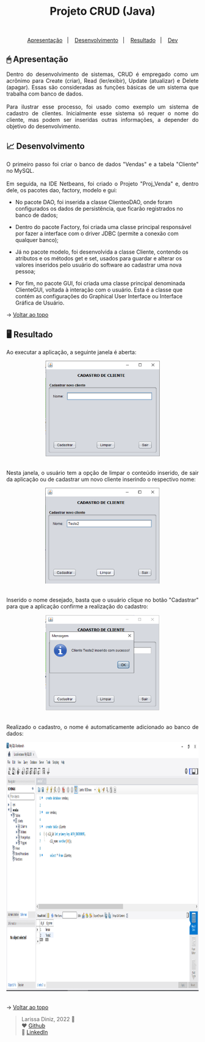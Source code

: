 
<h1 align="center">Projeto CRUD (Java) </h1>

<br id="topo">

<p align="center">
  <a href="#ap">Apresentação</a>&nbsp;&nbsp;&nbsp;|&nbsp;&nbsp;&nbsp;
  <a href="#desenvolvimento">Desenvolvimento</a>&nbsp;&nbsp;&nbsp;|&nbsp;&nbsp;&nbsp;
  <a href="#resultado">Resultado</a>&nbsp;&nbsp;&nbsp;|&nbsp;&nbsp;&nbsp;
  <a href="#dev">Dev</a>
</p>

<div id="#ap">

## 🖱 Apresentação

<p align="justify">Dentro do desenvolvimento de sistemas, CRUD é empregado como um acrônimo para Create (criar), Read (ler/exibir), Update (atualizar) e Delete (apagar). Essas são consideradas as funções básicas de um sistema que trabalha com banco de dados.<br>
<br>Para ilustrar esse processo, foi usado como exemplo um sistema de cadastro de clientes. Inicialmente esse sistema só requer o nome do cliente, mas podem ser inseridas outras informações, a depender do objetivo do desenvolvimento.</p>

</div>

<div id="#desenvolvimento">
  
  ## 📈 Desenvolvimento
  
<p align="justify">O primeiro passo foi criar o banco de dados "Vendas" e a tabela "Cliente" no MySQL.<br>
<br>Em seguida, na IDE Netbeans, foi criado o Projeto "Proj_Venda" e, dentro dele, os pacotes dao, factory, modelo e gui:
  
* No pacote DAO, foi inserida a classe ClienteoDAO, onde foram configurados os dados de persistência, que ficarão registrados no banco de dados;
  
* Dentro do pacote Factory, foi criada uma classe principal responsável por fazer a interface com o driver JDBC (permite a conexão com qualquer banco);
  
* Já no pacote modelo, foi desenvolvida a classe Cliente, contendo os atributos e os métodos get e set, usados para guardar e alterar os valores inseridos pelo usuário do software ao cadastrar uma nova pessoa;
  
* Por fim, no pacote GUI, foi criada uma classe principal denominada ClienteGUI, voltada à interação com o usuário. Esta é a classe que contém as configurações do Graphical User Interface ou Interface Gráfica de Usuário.
  
  </p>
</div>

→ [Voltar ao topo](#topo)

<div id="#resultado">
  
  ## 🖥 Resultado
  
<p align="justify">Ao executar a aplicação, a seguinte janela é aberta:
  </p>
</div>
<div align="center">
  <img src="Images/guiInicio.png" alt="tela de cadastro de clientes" width="300" height="250">
  <br>
  <br>
  </div>

<p align="justify">Nesta janela, o usuário tem a opção de limpar o conteúdo inserido, de sair da aplicação ou de cadastrar um novo cliente inserindo o respectivo nome:
  </p>
</div>

<div align="center">
  <img src="Images/guiTeste.png" alt="tela de cadastro de clientes" width="300" height="250">
  <br>
  <br>
  </div>
  
<p align="justify">Inserido o nome desejado, basta que o usuário clique no botão "Cadastrar" para que a aplicação confirme a realização do cadastro:
  </p>
</div>

<div align="center">
  <img src="Images/guiTeste2.png" alt="tela de cadastro de clientes" width="300" height="250">
  <br>
  <br>
  </div>
  
<p align="justify">Realizado o cadastro, o nome é automaticamente adicionado ao banco de dados:
  </p>
</div>

<div align="center">
  <img src="Images/guiBD.png" alt="tela de cadastro de clientes" width="1000" height="650">
  <br>
  <br>
  </div>

→ [Voltar ao topo](#topo)

<div id="#dev">
  
> Larissa Diniz, 2022 :star2: <br>
> ❤️ [Github](https://github.com/laaridiniz)<br>
> 💙 [LinkedIn](https://www.linkedin.com/in/larissa-diniz-dev/)<br>

</div>

